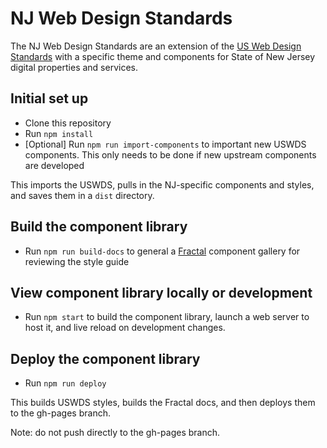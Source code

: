 # NJ Web Design Standards

The NJ Web Design Standards are an extension of the [US Web Design Standards](https://github.com/uswds/uswds/) with a specific theme and components for State of New Jersey digital properties and services.

## Initial set up

* Clone this repository
* Run `npm install`
* [Optional] Run `npm run import-components` to important new USWDS components. This only needs to be done if new upstream components are developed

This imports the USWDS, pulls in the NJ-specific components and styles, and saves them in a `dist` directory.



## Build the component library

* Run `npm run build-docs` to general a [Fractal]() component gallery for reviewing the style guide


## View component library locally or development

* Run `npm start` to build the component library, launch a web server to host it, and live reload on development changes.

## Deploy the component library

* Run `npm run deploy`

This builds USWDS styles, builds the Fractal docs, and then deploys them to the gh-pages branch.

Note: do not push directly to the gh-pages branch.
